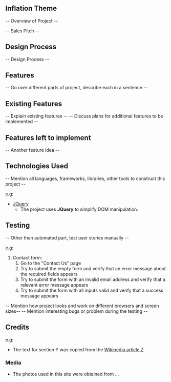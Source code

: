 ## Inflation Theme
-- Overview of Project --

-- Sales Pitch --

## Design Process
-- Design Process --

## Features
-- Go over different parts of project, describe each in a sentence --

## Existing Features
-- Explain existing features --
-- Discuss plans for additional features to be implemented --

## Features left to implement
-- Another feature idea --

## Technologies Used
-- Mention all languages, frameworks, libraries, other tools to construct this project --

e.g:
- [JQuery](https://jquery.com)
    - The project uses **JQuery** to simplify DOM manipulation.
 
## Testing 
-- Other than automated part, test user stories manually --

e.g:
1. Contact form:
    1. Go to the "Contact Us" page
    2. Try to submit the empty form and verify that an error message about the required fields appears
    3. Try to submit the form with an invalid email address and verify that a relevant error message appears
    4. Try to submit the form with all inputs valid and verify that a success message appears

-- Mention how project looks and work on different browsers and screen sizes--
-- Mention interesting bugs or problem during the testing --

## Credits
e.g:
- The text for section Y was copied from the [Wikipedia article Z](https://en.wikipedia.org/wiki/Z)
  
### Media
- The photos used in this site were obtained from ...
